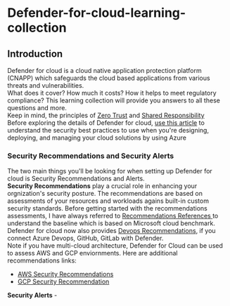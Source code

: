 # Defender-for-cloud-learning-collection

## Introduction
Defender for cloud is a cloud native application protection platform (CNAPP) which safeguards the cloud based applications from various threats and vulnerabilities.<br>
What does it cover? How much it costs? How it helps to meet regulatory compliance? This learning collection will provide you answers to all these questions and more.<br>
Keep in mind, the principles of [Zero Trust](https://learn.microsoft.com/en-us/azure/security/fundamentals/zero-trust) and [Shared Responsibility](https://learn.microsoft.com/en-us/azure/security/fundamentals/shared-responsibility) <br>
Before exploring the details of Defender for cloud, [use this article](https://learn.microsoft.com/en-us/azure/security/fundamentals/best-practices-and-patterns) to understand the security best practices to use when you're designing, deploying, and managing your cloud solutions by using Azure

### Security Recommendations and Security Alerts
The two main things you'll be looking for when setting up Defender for cloud is Security Recommendations and Alerts.<br>
**Security Recommendations** play a crucial role in enhancing your orgnization's security posture. The recommendations are based on assessments of your resources and workloads agains built-in custom security standards. Before getting started with the recommendations assessments, I have always referred to [Recommendations References ](https://learn.microsoft.com/en-us/azure/defender-for-cloud/recommendations-reference)to understand the baseline which is based on Microsoft cloud benchmark. <br>
Defender for cloud now also provides [Devops Recommendations](https://learn.microsoft.com/en-us/azure/defender-for-cloud/recommendations-reference-devops), if you connect Azure Devops, GitHub, GitLab with Defender. <br>
Note if you have multi-cloud architecture, Defender for Cloud can be used to assess AWS and GCP enviornments. Here are additional recommendations links:
- [AWS Security Recommendations](https://learn.microsoft.com/en-us/azure/defender-for-cloud/recommendations-reference-aws)
- [GCP Security Recommendation](https://learn.microsoft.com/en-us/azure/defender-for-cloud/recommendations-reference-gcp)

**Security Alerts** - 
